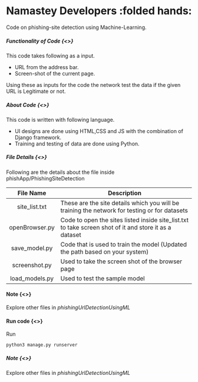 # Namastey Developers  :folded hands:

Code on phishing-site detection using Machine-Learning.

##### Functionality of  Code {<>}
This code takes following as a input.

- URL from the address bar.
- Screen-shot of the current page.

Using these as inputs for the code the network test the data if the given URL is Legitimate or not.


##### About Code {<>}
This code is written with following language.

- UI designs are done using HTML,CSS and JS with the combination of Django framework.
- Training and testing of data are done using Python.


##### File Details {<>}
Following are the details about the file inside phishApp/PhishingSiteDetection

|    File Name   | Description                                                                                            |
|:--------------:|--------------------------------------------------------------------------------------------------------|
| site_list.txt  | These are the site details which you will be training the network for testing or for datasets          |
| openBrowser.py | Code to open the sites listed inside site_list.txt to take screen shot of it and store it as a dataset |
| save_model.py  | Code that is used to train the model (Updated the path based on your system)                           |
| screenshot.py  | Used to take the screen shot of the browser page                                                       |
| load_models.py | Used to test the sample model                                                                          |


#### Note {<>}

Explore other files in  *phishingUrlDetectionUsingML* 



#### Run code {<>}

Run 
```
python3 manage.py runserver
```

##### Note {<>}

Explore other files in  *phishingUrlDetectionUsingML* 










